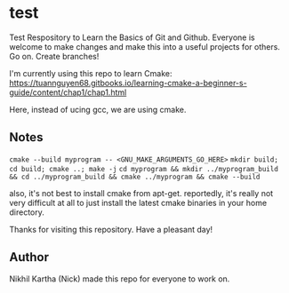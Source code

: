 # test
Test Respository to Learn the Basics of Git and Github. Everyone is welcome to make changes and make this into a useful projects for others. Go on. Create branches! 

I'm currently using this repo to learn Cmake: https://tuannguyen68.gitbooks.io/learning-cmake-a-beginner-s-guide/content/chap1/chap1.html

Here, instead of ucing gcc, we are using cmake.

## Notes

``` cmake --build myprogram -- <GNU_MAKE_ARGUMENTS_GO_HERE> ```
``` mkdir build; cd build; cmake ..; make -j ```
```cd myprogram && mkdir ../myprogram_build && cd ../myprogram_build && cmake ../myprogram && cmake --build```

also, it's not best to install cmake from apt-get.
reportedly, it's really not very difficult at all to just install the latest cmake binaries in your home directory.

Thanks for visiting this repository.
Have a pleasant day!

## Author
Nikhil Kartha (Nick) made this repo for everyone to work on.

